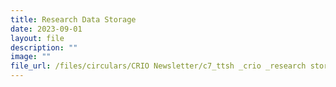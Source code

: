 ```yaml
---
title: Research Data Storage
date: 2023-09-01
layout: file
description: ""
image: ""
file_url: /files/circulars/CRIO Newsletter/c7_ttsh _crio _research storage.pdf
---
```


